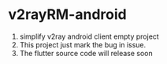 # v2rayRM-android
1. simplify v2ray android client empty project
2. This project just mark the bug in issue.
3. The flutter source code will release soon
